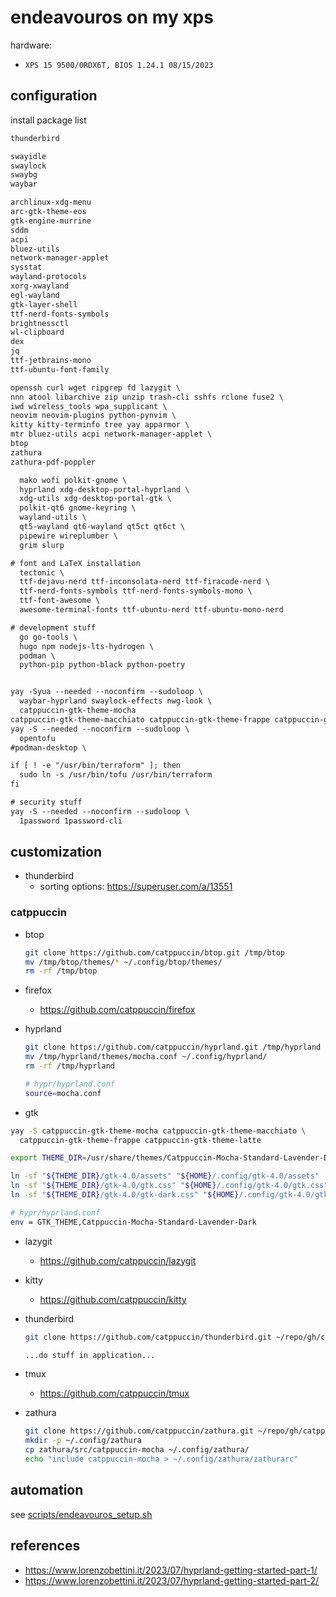 # endeavouros on my xps

hardware:

- `XPS 15 9500/0RDX6T, BIOS 1.24.1 08/15/2023`

## configuration

install package list

```txt
thunderbird

swayidle
swaylock
swaybg
waybar

archlinux-xdg-menu
arc-gtk-theme-eos
gtk-engine-murrine
sddm
acpi
bluez-utils
network-manager-applet
sysstat
wayland-protocols
xorg-xwayland
egl-wayland
gtk-layer-shell
ttf-nerd-fonts-symbols
brightnessctl
wl-clipboard
dex
jq
ttf-jetbrains-mono
ttf-ubuntu-font-family

openssh curl wget ripgrep fd lazygit \
nnn atool libarchive zip unzip trash-cli sshfs rclone fuse2 \
iwd wireless_tools wpa_supplicant \
neovim neovim-plugins python-pynvim \
kitty kitty-terminfo tree yay apparmor \
mtr bluez-utils acpi network-manager-applet \
btop
zathura
zathura-pdf-poppler

  mako wofi polkit-gnome \
  hyprland xdg-desktop-portal-hyprland \
  xdg-utils xdg-desktop-portal-gtk \
  polkit-qt6 gnome-keyring \
  wayland-utils \
  qt5-wayland qt6-wayland qt5ct qt6ct \
  pipewire wireplumber \
  grim slurp

# font and LaTeX installation
  tectonic \
  ttf-dejavu-nerd ttf-inconsolata-nerd ttf-firacode-nerd \
  ttf-nerd-fonts-symbols ttf-nerd-fonts-symbols-mono \
  ttf-font-awesome \
  awesome-terminal-fonts ttf-ubuntu-nerd ttf-ubuntu-mono-nerd

# development stuff
  go go-tools \
  hugo npm nodejs-lts-hydrogen \
  podman \
  python-pip python-black python-poetry


yay -Syua --needed --noconfirm --sudoloop \
  waybar-hyprland swaylock-effects nwg-look \
  catppuccin-gtk-theme-mocha
catppuccin-gtk-theme-macchiato catppuccin-gtk-theme-frappe catppuccin-gtk-theme-latte
yay -S --needed --noconfirm --sudoloop \
  opentofu
#podman-desktop \

if [ ! -e "/usr/bin/terraform" ]; then
  sudo ln -s /usr/bin/tofu /usr/bin/terraform
fi

# security stuff
yay -S --needed --noconfirm --sudoloop \
  1password 1password-cli


```

## customization

- thunderbird
  - sorting options: <https://superuser.com/a/13551>

### catppuccin

- btop

  ```sh
  git clone https://github.com/catppuccin/btop.git /tmp/btop
  mv /tmp/btop/themes/* ~/.config/btop/themes/
  rm -rf /tmp/btop

  ```

- firefox
  - <https://github.com/catppuccin/firefox>
- hyprland

  ```sh
  git clone https://github.com/catppuccin/hyprland.git /tmp/hyprland
  mv /tmp/hyprland/themes/mocha.conf ~/.config/hyprland/
  rm -rf /tmp/hyprland

  # hypr/hyprland.conf
  source=mocha.conf

  ```

- gtk

```sh
yay -S catppuccin-gtk-theme-mocha catppuccin-gtk-theme-macchiato \
  catppuccin-gtk-theme-frappe catppuccin-gtk-theme-latte

export THEME_DIR=/usr/share/themes/Catppuccin-Mocha-Standard-Lavender-Dark

ln -sf "${THEME_DIR}/gtk-4.0/assets" "${HOME}/.config/gtk-4.0/assets"
ln -sf "${THEME_DIR}/gtk-4.0/gtk.css" "${HOME}/.config/gtk-4.0/gtk.css"
ln -sf "${THEME_DIR}/gtk-4.0/gtk-dark.css" "${HOME}/.config/gtk-4.0/gtk-dark.css"

# hypr/hyprland.conf
env = GTK_THEME,Catppuccin-Mocha-Standard-Lavender-Dark
```

- lazygit
  - <https://github.com/catppuccin/lazygit>
- kitty
  - <https://github.com/catppuccin/kitty>
- thunderbird

  ```sh
  git clone https://github.com/catppuccin/thunderbird.git ~/repo/gh/catppuccin/thunderbird

  ...do stuff in application...
  ```

- tmux
  - <https://github.com/catppuccin/tmux>
- zathura

  ```sh
  git clone https://github.com/catppuccin/zathura.git ~/repo/gh/catppuccin/zathura
  mkdir -p ~/.config/zathura
  cp zathura/src/catppuccin-mocha ~/.config/zathura/
  echo "include catppuccin-mocha > ~/.config/zathura/zathurarc"
  ```

## automation

see [scripts/endeavouros_setup.sh](../scripts/endeavouros_setup.sh)

## references

- <https://www.lorenzobettini.it/2023/07/hyprland-getting-started-part-1/>
- <https://www.lorenzobettini.it/2023/07/hyprland-getting-started-part-2/>
